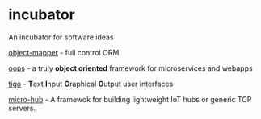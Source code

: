 # incubator
An incubator for software ideas

[object-mapper](object-mapper.md) - full control ORM

[oops](oops.md) - a truly **object oriented** framework for microservices and webapps

[tigo](tigo.md) - **T**ext **I**nput **G**raphical **O**utput user interfaces

[micro-hub](micro-hub.md) - A framewok for building lightweight IoT hubs or generic TCP servers.

